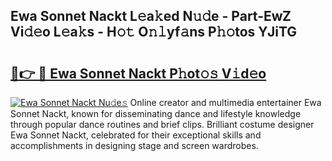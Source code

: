## Ewa Sonnet Nackt L𝚎a𝚔ed N𝚞𝚍e - Part-EwZ Vi𝚍𝚎o L𝚎a𝚔s - H𝚘𝚝 O𝚗𝚕yf𝚊ns P𝚑𝚘tos YJiTG

# <h2><a href="http://kf6st4b.oniu.top/?m=Ewa+Sonnet+Nackt">🔗👉 🔴 Ewa Sonnet Nackt P𝚑ot𝚘𝚜 V𝚒d𝚎o</a></h2>

[![Ewa Sonnet Nackt Nu𝚍e𝚜](https://i.imgur.com/0qMVB7G.gif)](http://kf6st4b.oniu.top/?m=Ewa+Sonnet+Nackt)
Online creator and multimedia entertainer Ewa Sonnet Nackt, known for disseminating dance and lifestyle knowledge through popular dance routines and brief clips. Brilliant costume designer Ewa Sonnet Nackt, celebrated for their exceptional skills and accomplishments in designing stage and screen wardrobes.  
